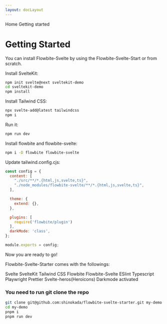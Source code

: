 ```yaml
---
layout: docLayout
---
```

<script>
  import Htwo from '../utils/Htwo.svelte'
  import { Breadcrumb, BreadcrumbItem } from '$lib/index'
  import { Home } from 'svelte-heros'
</script>

<Breadcrumb>
  <BreadcrumbItem href="/" icon={Home} variation="solid">Home</BreadcrumbItem>
  <BreadcrumbItem>Getting started</BreadcrumbItem>
</Breadcrumb>

<h1 class="text-3xl w-full dark:text-white py-8">Getting Started</h1>

<p>You can install Flowbite-Svelte by using the Flowbite-Svelte-Start or from scratch.</p>

<Htwo label="Installing from scrach" />

<p>Install SvelteKit:</p>

```bash
npm init svelte@next sveltekit-demo 
cd sveltekit-demo
npm install 
```

<p>Install Tailwind CSS:</p>

```bash
npx svelte-add@latest tailwindcss
npm i
```

<p>Run it:</p>

```bash
npm run dev
```

<p>Install flowbite and flowbite-svelte:</p>

```sh
npm i -D flowbite flowbite-svelte
```

<p>Update tailwind.config.cjs:</p>

```js
const config = {
  content: [
    "./src/**/*.{html,js,svelte,ts}",
    "./node_modules/flowbite-svelte/**/*.{html,js,svelte,ts}",
  ],

  theme: {
    extend: {},
  },

  plugins: [
    require('flowbite/plugin')
  ],
  darkMode: 'class',
};

module.exports = config;
```

<p>Now you are ready to go!</p>

<Htwo label="Installing Flowbite-Svelte-Starter" />

<p>Flowbite-Svelte-Starter comes with the followings:</p>


<span class="w-full dark:text-white">Svelte</span>
<span class="w-full dark:text-white">SvelteKit</span>
<span class="w-full dark:text-white">Tailwind CSS</span>
<span class="w-full dark:text-white">Flowbite</span>
<span class="w-full dark:text-white">Flowbite-Svelte</span>
<span class="w-full dark:text-white">ESlint</span>
<span class="w-full dark:text-white">Typescript</span>
<span class="w-full dark:text-white">Playwright</span>
<span class="w-full dark:text-white">Prettier</span>
<span class="w-full dark:text-white">Svelte-heros(Heroicons)</span>
<span class="w-full dark:text-white">Darkmode activated</span>

<h3>You need to run git clone the repo</h3>

```sh
git clone git@github.com:shinokada/flowbite-svelte-starter.git my-demo
cd my-demo
pnpm i
pnpm run dev
```
